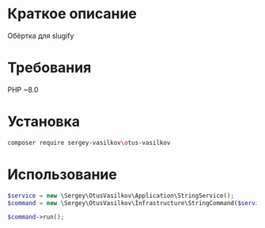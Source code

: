 # Краткое описание

Обёртка для  slugify 

# Требования

PHP ~8.0

# Установка

```bash
composer require sergey-vasilkov\otus-vasilkov
```

# Использование

```php
$service = new \Sergey\OtusVasilkov\Application\StringService();
$command = new \Sergey\OtusVasilkov\Infrastructure\StringCommand($service);

$command->run();
```

